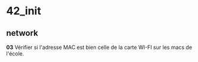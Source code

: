 # 42_init

## network

**03**
Vérifier si l'adresse MAC est bien celle de la carte WI-FI sur les macs de l'école.